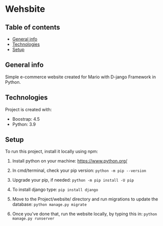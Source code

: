 # Wehsbite

## Table of contents
* [General info](#general-info)
* [Technologies](#technologies)
* [Setup](#setup)

## General info
Simple e-commerce website created for Mario with D-jango Framework in Python.
	
## Technologies
Project is created with:
* Boostrap: 4.5
* Python: 3.9

## Setup
To run this project, install it locally using npm:

1. Install python on your machine: https://www.python.org/

2. In cmd/terminal, check your pip version:
    ```python -m pip --version```

3. Upgrade your pip, if needed:
    ```python -m pip install -U pip```

4. To install django type:
    ```pip install django```
    
5. Move to the Project/website/ directory and run migrations to update the database: 
    ```python manage.py migrate```
    
5. Once you've done that, run the website locally, by typing this in:
    ```python manage.py runserver```

